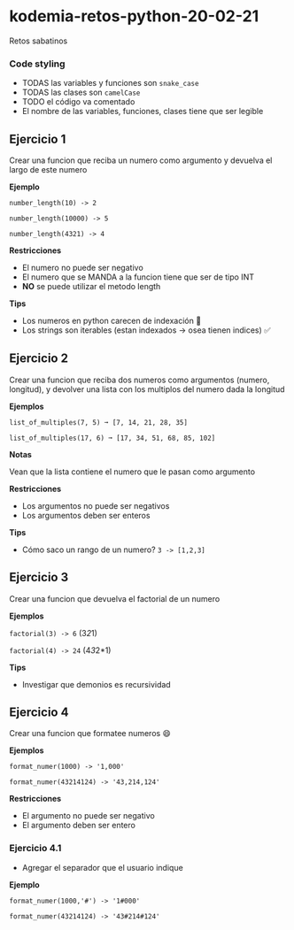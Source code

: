 # kodemia-retos-python-20-02-21

Retos sabatinos

### Code styling

- TODAS las variables y funciones son `snake_case`
- TODAS las clases son `camelCase`
- TODO el código va comentado
- El nombre de las variables, funciones, clases tiene que ser legible

## Ejercicio 1

Crear una funcion que reciba un numero como argumento y devuelva el largo de este numero

**Ejemplo**

`number_length(10) -> 2`

`number_length(10000) -> 5`

`number_length(4321) -> 4`

**Restricciones**

- El numero no puede ser negativo
- El numero que se MANDA a la funcion tiene que ser de tipo INT
- **NO** se puede utilizar el metodo length

**Tips**

- Los numeros en python carecen de indexación :poop:
- Los strings son iterables (estan indexados -> osea tienen indices) :white_check_mark:

## Ejercicio 2

Crear una funcion que reciba dos numeros como argumentos (numero, longitud), y devolver una lista con los multiplos del numero dada la longitud

**Ejemplos**

`list_of_multiples(7, 5) ➞ [7, 14, 21, 28, 35]`

`list_of_multiples(17, 6) ➞ [17, 34, 51, 68, 85, 102]`

**Notas**

Vean que la lista contiene el numero que le pasan como argumento

**Restricciones**

- Los argumentos no puede ser negativos
- Los argumentos deben ser enteros

**Tips**

- Cómo saco un rango de un numero? `3 -> [1,2,3]`

## Ejercicio 3

Crear una funcion que devuelva el factorial de un numero

**Ejemplos**

`factorial(3) -> 6` (3*2*1)

`factorial(4) -> 24` (4*3*2\*1)

**Tips**

- Investigar que demonios es recursividad

## Ejercicio 4

Crear una funcion que formatee numeros :smile:

**Ejemplos**

`format_numer(1000) -> '1,000'`

`format_numer(43214124) -> '43,214,124'`

**Restricciones**

- El argumento no puede ser negativo
- El argumento deben ser entero

### Ejercicio 4.1

- Agregar el separador que el usuario indique

**Ejemplo**

`format_numer(1000,'#') -> '1#000'`

`format_numer(43214124) -> '43#214#124'`
